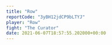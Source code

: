 ```yaml
---
title: "Row"
reportCode: "3yBH12jdCP9bLTYJ"
player: "Row"
fight: "The Curator"
date: 2021-06-07T18:57:55.202000+00:00
---
```

